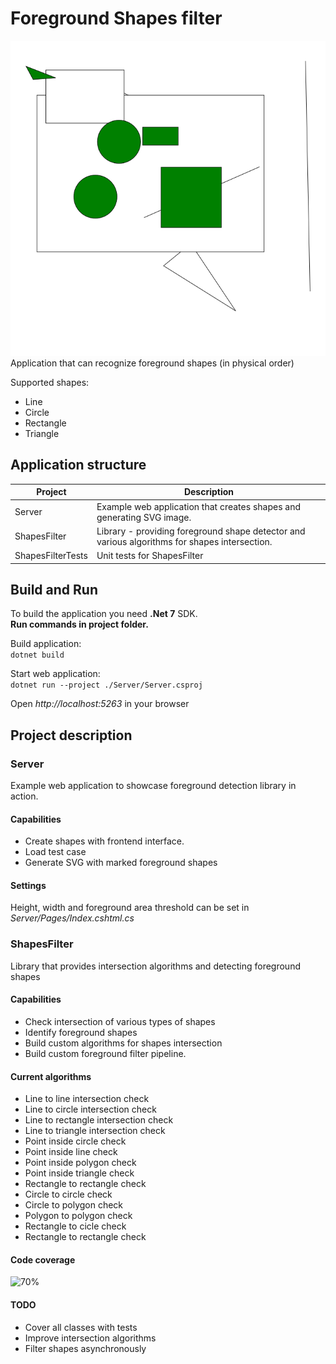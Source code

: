 # Foreground Shapes filter
![foreground](foregroundImage.png)
Application that can recognize foreground shapes (in physical order)  

Supported shapes:  
* Line
* Circle
* Rectangle
* Triangle

## Application structure
| Project | Description |
| ------------ | ------------------- |
| Server | Example web application that creates shapes and generating SVG image. |
| ShapesFilter | Library - providing foreground shape detector and various algorithms for shapes intersection. |
| ShapesFilterTests | Unit tests for ShapesFilter |

## Build and Run
To build the application you need **.Net 7** SDK.  
**Run commands in project folder.**  

Build application:  
```dotnet build```  

Start web application:  
```dotnet run --project ./Server/Server.csproj```  

Open *http://localhost:5263* in your browser

## Project description
### Server
Example web application to showcase foreground detection library in action.

#### Capabilities

* Create shapes with frontend interface.
* Load test case
* Generate SVG with marked foreground shapes

#### Settings
Height, width and foreground area threshold can be set in *Server/Pages/Index.cshtml.cs*

### ShapesFilter
Library that provides intersection algorithms and detecting foreground shapes

#### Capabilities

* Check intersection of various types of shapes
* Identify foreground shapes
* Build custom algorithms for shapes intersection
* Build custom foreground filter pipeline. 

#### Current algorithms
* Line to line intersection check
* Line to circle intersection check
* Line to rectangle intersection check
* Line to triangle  intersection check
* Point inside circle check
* Point inside line check
* Point inside polygon check
* Point inside triangle check
* Rectangle to rectangle check
* Circle to circle check
* Circle to polygon check
* Polygon to polygon check
* Rectangle to cicle check
* Rectangle to rectangle check


#### Code coverage
![70%](CodeCoverage.png)

#### TODO
* Cover all classes with tests
* Improve intersection algorithms
* Filter shapes asynchronously